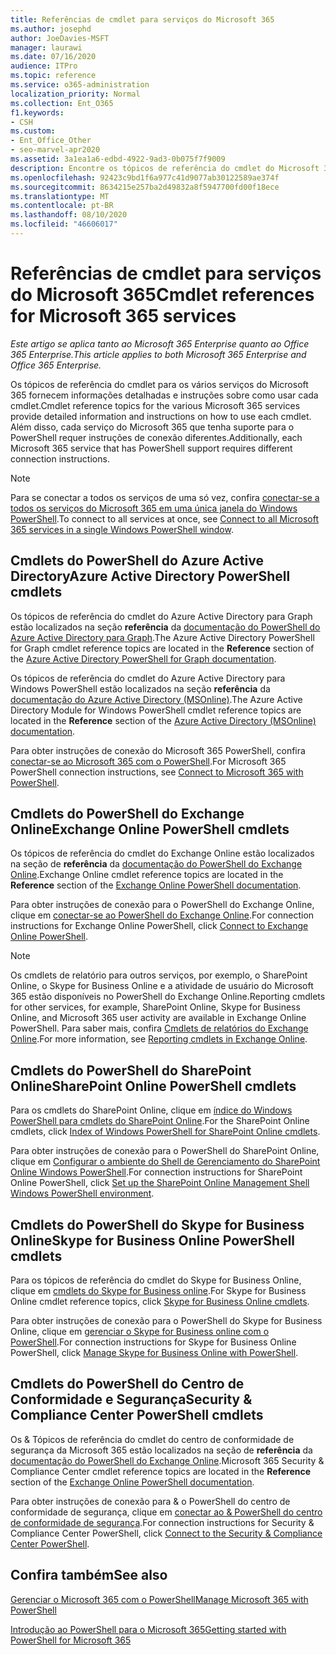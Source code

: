 ```yaml
---
title: Referências de cmdlet para serviços do Microsoft 365
ms.author: josephd
author: JoeDavies-MSFT
manager: laurawi
ms.date: 07/16/2020
audience: ITPro
ms.topic: reference
ms.service: o365-administration
localization_priority: Normal
ms.collection: Ent_O365
f1.keywords:
- CSH
ms.custom:
- Ent_Office_Other
- seo-marvel-apr2020
ms.assetid: 3a1ea1a6-edbd-4922-9ad3-0b075f7f9009
description: Encontre os tópicos de referência do cmdlet do Microsoft 365 PowerShell para o Azure AD, o Exchange Online, o SharePoint Online, o Skype for Business Online e a segurança & conformidade.
ms.openlocfilehash: 92423c9bd1f6a977c41d9077ab30122589ae374f
ms.sourcegitcommit: 8634215e257ba2d49832a8f5947700fd00f18ece
ms.translationtype: MT
ms.contentlocale: pt-BR
ms.lasthandoff: 08/10/2020
ms.locfileid: "46606017"
---
```

# <a name="cmdlet-references-for-microsoft-365-services"></a><span data-ttu-id="b637d-103">Referências de cmdlet para serviços do Microsoft 365</span><span class="sxs-lookup"><span data-stu-id="b637d-103">Cmdlet references for Microsoft 365 services</span></span>

<span data-ttu-id="b637d-104">*Este artigo se aplica tanto ao Microsoft 365 Enterprise quanto ao Office 365 Enterprise.*</span><span class="sxs-lookup"><span data-stu-id="b637d-104">*This article applies to both Microsoft 365 Enterprise and Office 365 Enterprise.*</span></span>

<span data-ttu-id="b637d-105">Os tópicos de referência do cmdlet para os vários serviços do Microsoft 365 fornecem informações detalhadas e instruções sobre como usar cada cmdlet.</span><span class="sxs-lookup"><span data-stu-id="b637d-105">Cmdlet reference topics for the various Microsoft 365 services provide detailed information and instructions on how to use each cmdlet.</span></span> <span data-ttu-id="b637d-106">Além disso, cada serviço do Microsoft 365 que tenha suporte para o PowerShell requer instruções de conexão diferentes.</span><span class="sxs-lookup"><span data-stu-id="b637d-106">Additionally, each Microsoft 365 service that has PowerShell support requires different connection instructions.</span></span>
  
> [!NOTE]
> <span data-ttu-id="b637d-107">Para se conectar a todos os serviços de uma só vez, confira [conectar-se a todos os serviços do Microsoft 365 em uma única janela do Windows PowerShell](connect-to-all-office-365-services-in-a-single-windows-powershell-window.md).</span><span class="sxs-lookup"><span data-stu-id="b637d-107">To connect to all services at once, see [Connect to all Microsoft 365 services in a single Windows PowerShell window](connect-to-all-office-365-services-in-a-single-windows-powershell-window.md).</span></span> 
  
## <a name="azure-active-directory-powershell-cmdlets"></a><span data-ttu-id="b637d-108">Cmdlets do PowerShell do Azure Active Directory</span><span class="sxs-lookup"><span data-stu-id="b637d-108">Azure Active Directory PowerShell cmdlets</span></span>

<span data-ttu-id="b637d-109">Os tópicos de referência do cmdlet do Azure Active Directory para Graph estão localizados na seção **referência** da [documentação do PowerShell do Azure Active Directory para Graph](https://docs.microsoft.com/powershell/azure/active-directory/install-adv2?view=azureadps-2.0).</span><span class="sxs-lookup"><span data-stu-id="b637d-109">The Azure Active Directory PowerShell for Graph cmdlet reference topics are located in the **Reference** section of the [Azure Active Directory PowerShell for Graph documentation](https://docs.microsoft.com/powershell/azure/active-directory/install-adv2?view=azureadps-2.0).</span></span>

<span data-ttu-id="b637d-110">Os tópicos de referência do cmdlet do Azure Active Directory para Windows PowerShell estão localizados na seção **referência** da [documentação do Azure Active Directory (MSOnline)](https://docs.microsoft.com/powershell/azure/active-directory/overview?view=azureadps-1.0).</span><span class="sxs-lookup"><span data-stu-id="b637d-110">The Azure Active Directory Module for Windows PowerShell cmdlet reference topics are located in the **Reference** section of the [Azure Active Directory (MSOnline) documentation](https://docs.microsoft.com/powershell/azure/active-directory/overview?view=azureadps-1.0).</span></span>

<span data-ttu-id="b637d-111">Para obter instruções de conexão do Microsoft 365 PowerShell, confira [conectar-se ao Microsoft 365 com o PowerShell](connect-to-office-365-powershell.md).</span><span class="sxs-lookup"><span data-stu-id="b637d-111">For Microsoft 365 PowerShell connection instructions, see [Connect to Microsoft 365 with PowerShell](connect-to-office-365-powershell.md).</span></span>
  
## <a name="exchange-online-powershell-cmdlets"></a><span data-ttu-id="b637d-112">Cmdlets do PowerShell do Exchange Online</span><span class="sxs-lookup"><span data-stu-id="b637d-112">Exchange Online PowerShell cmdlets</span></span>

<span data-ttu-id="b637d-113">Os tópicos de referência do cmdlet do Exchange Online estão localizados na seção de **referência** da [documentação do PowerShell do Exchange Online](https://docs.microsoft.com/powershell/exchange/exchange-online/exchange-online-powershell?view=exchange-ps).</span><span class="sxs-lookup"><span data-stu-id="b637d-113">Exchange Online cmdlet reference topics are located in the **Reference** section of the [Exchange Online PowerShell documentation](https://docs.microsoft.com/powershell/exchange/exchange-online/exchange-online-powershell?view=exchange-ps).</span></span>
  
<span data-ttu-id="b637d-114">Para obter instruções de conexão para o PowerShell do Exchange Online, clique em [conectar-se ao PowerShell do Exchange Online](https://go.microsoft.com/fwlink/p/?LinkId=396554).</span><span class="sxs-lookup"><span data-stu-id="b637d-114">For connection instructions for Exchange Online PowerShell, click [Connect to Exchange Online PowerShell](https://go.microsoft.com/fwlink/p/?LinkId=396554).</span></span>
  
> [!NOTE]
> <span data-ttu-id="b637d-115">Os cmdlets de relatório para outros serviços, por exemplo, o SharePoint Online, o Skype for Business Online e a atividade de usuário do Microsoft 365 estão disponíveis no PowerShell do Exchange Online.</span><span class="sxs-lookup"><span data-stu-id="b637d-115">Reporting cmdlets for other services, for example, SharePoint Online, Skype for Business Online, and Microsoft 365 user activity are available in Exchange Online PowerShell.</span></span> <span data-ttu-id="b637d-116">Para saber mais, confira [Cmdlets de relatórios do Exchange Online](https://go.microsoft.com/fwlink/p/?LinkId=691595).</span><span class="sxs-lookup"><span data-stu-id="b637d-116">For more information, see [Reporting cmdlets in Exchange Online](https://go.microsoft.com/fwlink/p/?LinkId=691595).</span></span> 
  
## <a name="sharepoint-online-powershell-cmdlets"></a><span data-ttu-id="b637d-117">Cmdlets do PowerShell do SharePoint Online</span><span class="sxs-lookup"><span data-stu-id="b637d-117">SharePoint Online PowerShell cmdlets</span></span>

<span data-ttu-id="b637d-118">Para os cmdlets do SharePoint Online, clique em [índice do Windows PowerShell para cmdlets do SharePoint Online](https://go.microsoft.com/fwlink/p/?LinkId=691476).</span><span class="sxs-lookup"><span data-stu-id="b637d-118">For the SharePoint Online cmdlets, click [Index of Windows PowerShell for SharePoint Online cmdlets](https://go.microsoft.com/fwlink/p/?LinkId=691476).</span></span>
  
<span data-ttu-id="b637d-119">Para obter instruções de conexão para o PowerShell do SharePoint Online, clique em [Configurar o ambiente do Shell de Gerenciamento do SharePoint Online Windows PowerShell](https://go.microsoft.com/fwlink/p/?LinkId=691603).</span><span class="sxs-lookup"><span data-stu-id="b637d-119">For connection instructions for SharePoint Online PowerShell, click [Set up the SharePoint Online Management Shell Windows PowerShell environment](https://go.microsoft.com/fwlink/p/?LinkId=691603).</span></span>
  
## <a name="skype-for-business-online-powershell-cmdlets"></a><span data-ttu-id="b637d-120">Cmdlets do PowerShell do Skype for Business Online</span><span class="sxs-lookup"><span data-stu-id="b637d-120">Skype for Business Online PowerShell cmdlets</span></span>

<span data-ttu-id="b637d-121">Para os tópicos de referência do cmdlet do Skype for Business Online, clique em [cmdlets do Skype for Business online](https://technet.microsoft.com/library/mt228132.aspx).</span><span class="sxs-lookup"><span data-stu-id="b637d-121">For Skype for Business Online cmdlet reference topics, click [Skype for Business Online cmdlets](https://technet.microsoft.com/library/mt228132.aspx).</span></span>
  
<span data-ttu-id="b637d-122">Para obter instruções de conexão para o PowerShell do Skype for Business Online, clique em [gerenciar o Skype for Business online com o PowerShell](manage-skype-for-business-online-with-office-365-powershell.md).</span><span class="sxs-lookup"><span data-stu-id="b637d-122">For connection instructions for Skype for Business Online PowerShell, click [Manage Skype for Business Online with PowerShell](manage-skype-for-business-online-with-office-365-powershell.md).</span></span>

## <a name="security-amp-compliance-center-powershell-cmdlets"></a><span data-ttu-id="b637d-123">Cmdlets do PowerShell do Centro de Conformidade e Segurança</span><span class="sxs-lookup"><span data-stu-id="b637d-123">Security &amp; Compliance Center PowerShell cmdlets</span></span>

<span data-ttu-id="b637d-124">Os &amp; Tópicos de referência do cmdlet do centro de conformidade de segurança da Microsoft 365 estão localizados na seção de **referência** da [documentação do PowerShell do Exchange Online](https://docs.microsoft.com/powershell/exchange/exchange-online/exchange-online-powershell?view=exchange-ps).</span><span class="sxs-lookup"><span data-stu-id="b637d-124">Microsoft 365 Security &amp; Compliance Center cmdlet reference topics are located in the **Reference** section of the [Exchange Online PowerShell documentation](https://docs.microsoft.com/powershell/exchange/exchange-online/exchange-online-powershell?view=exchange-ps).</span></span>
  
<span data-ttu-id="b637d-125">Para obter instruções de conexão para &amp; o PowerShell do centro de conformidade de segurança, clique em [conectar ao &amp; PowerShell do centro de conformidade de segurança](https://docs.microsoft.com/powershell/exchange/connect-to-scc-powershell?view=exchange-ps).</span><span class="sxs-lookup"><span data-stu-id="b637d-125">For connection instructions for Security &amp; Compliance Center PowerShell, click [Connect to the Security &amp; Compliance Center PowerShell](https://docs.microsoft.com/powershell/exchange/connect-to-scc-powershell?view=exchange-ps).</span></span>


  
## <a name="see-also"></a><span data-ttu-id="b637d-126">Confira também</span><span class="sxs-lookup"><span data-stu-id="b637d-126">See also</span></span>

[<span data-ttu-id="b637d-127">Gerenciar o Microsoft 365 com o PowerShell</span><span class="sxs-lookup"><span data-stu-id="b637d-127">Manage Microsoft 365 with PowerShell</span></span>](manage-office-365-with-office-365-powershell.md)
  
[<span data-ttu-id="b637d-128">Introdução ao PowerShell para o Microsoft 365</span><span class="sxs-lookup"><span data-stu-id="b637d-128">Getting started with PowerShell for Microsoft 365</span></span>](getting-started-with-office-365-powershell.md)

